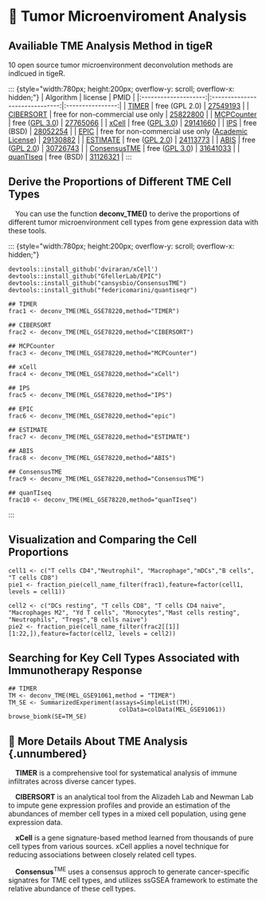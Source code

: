 # 🌱 Tumor Microenviroment Analysis

## Availiable TME Analysis Method in tigeR

10 open source tumor microenvironment deconvolution methods are indlcued in tigeR.

::: {style="width:780px; height:200px; overflow-y: scroll; overflow-x: hidden;"}
|                                 Algorithm                                  |                                                    license                                                    |                         PMID                          |
|:--------------------:|:------------------------------:|:----------------:|
|                    [TIMER](http://cistrome.org/TIMER/)                     |                                                free (GPL 2.0)                                                 | [27549193](https://pubmed.ncbi.nlm.nih.gov/27549193/) |
|                [CIBERSORT](https://cibersort.stanford.edu/)                |                                       free for non-commercial use only                                        | [25822800](https://pubmed.ncbi.nlm.nih.gov/25822800/) |
|             [MCPCounter](https://github.com/ebecht/MCPcounter)             |               free ([GPL 3.0](https://github.com/ebecht/MCPcounter/blob/master/Source/License))               | [27765066](https://pubmed.ncbi.nlm.nih.gov/27765066/) |
|                      [xCell](http://xcell.ucsf.edu/)                       |                  free ([GPL 3.0](https://github.com/dviraran/xCell/blob/master/DESCRIPTION))                  | [29141660](https://pubmed.ncbi.nlm.nih.gov/29141660/) |
|             [IPS](https://github.com/icbi-lab/Immunophenogram)             |                                                  free (BSD)                                                   | [28052254](https://pubmed.ncbi.nlm.nih.gov/28052254/) |
|             [EPIC](https://gfellerlab.shinyapps.io/EPIC_1-1/)              | free for non-commercial use only ([Academic License](https://github.com/GfellerLab/EPIC/blob/master/LICENSE)) | [29130882](https://pubmed.ncbi.nlm.nih.gov/29130882/) |
|           [ESTIMATE](https://gfellerlab.shinyapps.io/EPIC_1-1/)            |               free ([GPL 2.0](https://bioinformatics.mdanderson.org/public-software/estimate/))               | [24113773](https://pubmed.ncbi.nlm.nih.gov/24113773/) |
|              [ABIS](https://giannimonaco.shinyapps.io/ABIS/)               |                            free ([GPL 2.0](https://github.com/giannimonaco/ABIS))                             | [30726743](https://pubmed.ncbi.nlm.nih.gov/30726743/) |
| [ConsensusTME](https://olliecast.shinyapps.io/Deconvolution_Benchmarking/) |              free ([GPL 3.0](https://github.com/cansysbio/ConsensusTME/blob/master/LICENSE.md))               | [31641033](https://pubmed.ncbi.nlm.nih.gov/31641033/) |
|       [quanTIseq](http://icbi.at/software/quantiseq/doc/index.html)        |                                                  free (BSD)                                                   | [31126321](https://pubmed.ncbi.nlm.nih.gov/31126321/) |
:::

## Derive the Proportions of Different TME Cell Types

 You can use the function **deconv_TME()** to derive the proportions of different tumor microenvironment cell types from gene expression data with these tools.

::: {style="width:780px; height:200px; overflow-y: scroll; overflow-x: hidden;"}
```         
devtools::install_github('dviraran/xCell')
devtools::install_github("GfellerLab/EPIC")
devtools::install_github("cansysbio/ConsensusTME")
devtools::install_github("federicomarini/quantiseqr")

## TIMER
frac1 <- deconv_TME(MEL_GSE78220,method="TIMER")

## CIBERSORT
frac2 <- deconv_TME(MEL_GSE78220,method="CIBERSORT")

## MCPCounter
frac3 <- deconv_TME(MEL_GSE78220,method="MCPCounter")

## xCell
frac4 <- deconv_TME(MEL_GSE78220,method="xCell")

## IPS
frac5 <- deconv_TME(MEL_GSE78220,method="IPS")

## EPIC
frac6 <- deconv_TME(MEL_GSE78220,method="epic")

## ESTIMATE
frac7 <- deconv_TME(MEL_GSE78220,method="ESTIMATE")

## ABIS
frac8 <- deconv_TME(MEL_GSE78220,method="ABIS")

## ConsensusTME
frac9 <- deconv_TME(MEL_GSE78220,method="ConsensusTME")

## quanTIseq
frac10 <- deconv_TME(MEL_GSE78220,method="quanTIseq")
```
:::

## Visualization and Comparing the Cell Proportions

```         
cell1 <- c("T cells CD4","Neutrophil", "Macrophage","mDCs","B cells", "T cells CD8")
pie1 <- fraction_pie(cell_name_filter(frac1),feature=factor(cell1, levels = cell1))

cell2 <- c("DCs resting", "T cells CD8", "T cells CD4 naive", "Macrophages M2", "Yd T cells", "Monocytes","Mast cells resting", "Neutrophils", "Tregs","B cells naive")
pie2 <- fraction_pie(cell_name_filter(frac2[[1]][1:22,]),feature=factor(cell2, levels = cell2))
```

## Searching for Key Cell Types Associated with Immunotherapy Response

```         
## TIMER
TM <- deconv_TME(MEL_GSE91061,method = "TIMER")
TM_SE <- SummarizedExperiment(assays=SimpleList(TM),
                               colData=colData(MEL_GSE91061))
browse_biomk(SE=TM_SE)
```

## 📝 More Details About TME Analysis {.unnumbered}

 **TIMER** is a comprehensive tool for systematical analysis of immune infiltrates across diverse cancer types.

 **CIBERSORT** is an analytical tool from the Alizadeh Lab and Newman Lab to impute gene expression profiles and provide an estimation of the abundances of member cell types in a mixed cell population, using gene expression data.

 **xCell** is a gene signature-based method learned from thousands of pure cell types from various sources. xCell applies a novel technique for reducing associations between closely related cell types.

 **Consensus**<sup>TME</sup> uses a consensus approch to generate cancer-specific signatres for TME cell types, and utilizes ssGSEA framework to estimate the relative abundance of these cell types.
